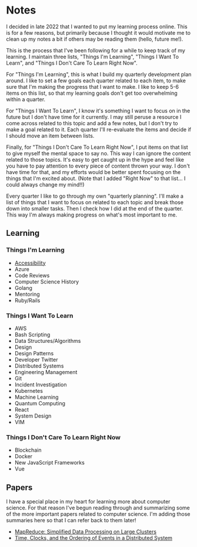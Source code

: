 # Notes

I decided in late 2022 that I wanted to put my learning process online. This is for a few reasons, but primarily because I thought it would motivate me to clean up my notes a bit if others may be reading them (hello, future me!).

This is the process that I've been following for a while to keep track of my learning. I maintain three lists, "Things I'm Learning", "Things I Want To Learn", and "Things I Don't Care To Learn Right Now".

For  "Things I'm Learning", this is what I build my quarterly development plan around. I like to set a few goals each quarter related to each item, to make sure that I'm making the progress that I want to make. I like to keep 5-6 items on this list, so that my learning goals don't get too overwhelming within a quarter.

For "Things I Want To Learn", I know it's something I want to focus on in the future but I don't have time for it currently. I may still peruse a resource I come across related to this topic and add a few notes, but I don't try to make a goal related to it. Each quarter I'll re-evaluate the items and decide if I should move an item between lists.

Finally, for "Things I Don't Care To Learn Right Now", I put items on that list to give myself the mental space to say no. This way I can ignore the content related to those topics. It's easy to get caught up in the hype and feel like you have to pay attention to every piece of content thrown your way. I don't have time for that, and my efforts would be better spent focusing on the things that I'm excited about. (Note that I added "Right Now" to that list... I could always change my mind!!)

Every quarter I like to go through my own "quarterly planning". I'll make a list of things that I want to focus on related to each topic and break those down into smaller tasks. Then I check how I did at the end of the quarter. This way I'm always making progress on what's most important to me.

## Learning

### Things I'm Learning

* [Accessibility](../content/accessibility)
* Azure
* Code Reviews
* Computer Science History
* Golang
* Mentoring
* Ruby/Rails

### Things I Want To Learn

* AWS
* Bash Scripting
* Data Structures/Algorithms
* Design
* Design Patterns
* Developer Twitter
* Distributed Systems
* Engineering Management
* Git
* Incident Investigation
* Kubernetes
* Machine Learning
* Quantum Computing
* React
* System Design
* VIM

### Things I Don't Care To Learn Right Now

* Blockchain
* Docker
* New JavaScript Frameworks
* Vue

## Papers

I have a special place in my heart for learning more about computer science. For that reason I've begun reading through and summarizing some of the more important papers related to computer science. I'm adding those summaries here so that I can refer back to them later!

* [MapReduce: Simplified Data Processing on Large Clusters](../papers/mapreduce)
* [Time, Clocks, and the Ordering of Events in a Distributed System](../papers/time-clocks-ordering-events-distributed-system)
